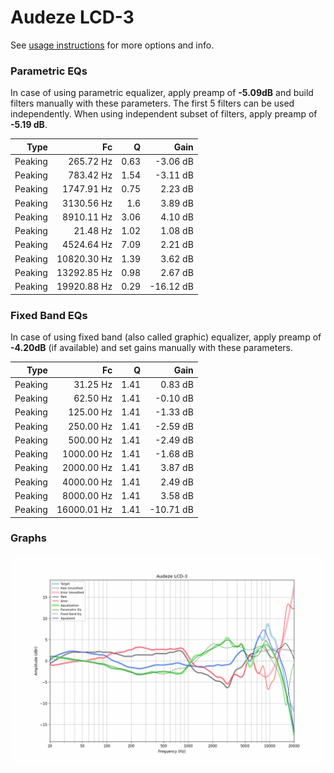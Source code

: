 # Audeze LCD-3
See [usage instructions](https://github.com/jaakkopasanen/AutoEq#usage) for more options and info.

### Parametric EQs
In case of using parametric equalizer, apply preamp of **-5.09dB** and build filters manually
with these parameters. The first 5 filters can be used independently.
When using independent subset of filters, apply preamp of **-5.19 dB**.

| Type    | Fc          |    Q | Gain      |
|--------:|------------:|-----:|----------:|
| Peaking | 265.72 Hz   | 0.63 | -3.06 dB  |
| Peaking | 783.42 Hz   | 1.54 | -3.11 dB  |
| Peaking | 1747.91 Hz  | 0.75 | 2.23 dB   |
| Peaking | 3130.56 Hz  | 1.6  | 3.89 dB   |
| Peaking | 8910.11 Hz  | 3.06 | 4.10 dB   |
| Peaking | 21.48 Hz    | 1.02 | 1.08 dB   |
| Peaking | 4524.64 Hz  | 7.09 | 2.21 dB   |
| Peaking | 10820.30 Hz | 1.39 | 3.62 dB   |
| Peaking | 13292.85 Hz | 0.98 | 2.67 dB   |
| Peaking | 19920.88 Hz | 0.29 | -16.12 dB |

### Fixed Band EQs
In case of using fixed band (also called graphic) equalizer, apply preamp of **-4.20dB**
(if available) and set gains manually with these parameters.

| Type    | Fc          |    Q | Gain      |
|--------:|------------:|-----:|----------:|
| Peaking | 31.25 Hz    | 1.41 | 0.83 dB   |
| Peaking | 62.50 Hz    | 1.41 | -0.10 dB  |
| Peaking | 125.00 Hz   | 1.41 | -1.33 dB  |
| Peaking | 250.00 Hz   | 1.41 | -2.59 dB  |
| Peaking | 500.00 Hz   | 1.41 | -2.49 dB  |
| Peaking | 1000.00 Hz  | 1.41 | -1.68 dB  |
| Peaking | 2000.00 Hz  | 1.41 | 3.87 dB   |
| Peaking | 4000.00 Hz  | 1.41 | 2.49 dB   |
| Peaking | 8000.00 Hz  | 1.41 | 3.58 dB   |
| Peaking | 16000.01 Hz | 1.41 | -10.71 dB |

### Graphs
![](./Audeze%20LCD-3.png)
